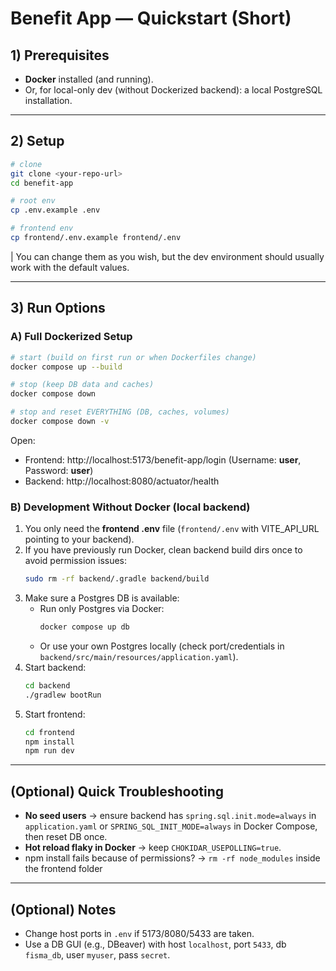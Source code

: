 # Benefit App — Quickstart (Short)

## 1) Prerequisites
- **Docker** installed (and running).
- Or, for local-only dev (without Dockerized backend): a local PostgreSQL installation.

---

## 2) Setup
```bash
# clone
git clone <your-repo-url>
cd benefit-app

# root env
cp .env.example .env

# frontend env
cp frontend/.env.example frontend/.env
```
| You can change them as you wish, but the dev environment should usually work with the default values.

---

## 3) Run Options

### A) Full Dockerized Setup
```bash
# start (build on first run or when Dockerfiles change)
docker compose up --build

# stop (keep DB data and caches)
docker compose down

# stop and reset EVERYTHING (DB, caches, volumes)
docker compose down -v
```

Open:
- Frontend: http://localhost:5173/benefit-app/login (Username: **user**, Password: **user**)
- Backend:  http://localhost:8080/actuator/health

### B) Development Without Docker (local backend)
1. You only need the **frontend .env** file (`frontend/.env` with VITE_API_URL pointing to your backend).
2. If you have previously run Docker, clean backend build dirs once to avoid permission issues:
   ```bash
   sudo rm -rf backend/.gradle backend/build
   ```
3. Make sure a Postgres DB is available:
   - Run only Postgres via Docker:
     ```bash
     docker compose up db
     ```
   - Or use your own Postgres locally (check port/credentials in `backend/src/main/resources/application.yaml`).
4. Start backend:
   ```bash
   cd backend
   ./gradlew bootRun
   ```
5. Start frontend:
   ```bash
   cd frontend
   npm install
   npm run dev
   ```

---

## (Optional) Quick Troubleshooting
- **No seed users** → ensure backend has `spring.sql.init.mode=always` in `application.yaml` or `SPRING_SQL_INIT_MODE=always` in Docker Compose, then reset DB once.
- **Hot reload flaky in Docker** → keep `CHOKIDAR_USEPOLLING=true`.
- npm install fails because of permissions? -> `rm -rf node_modules` inside the frontend folder

---

## (Optional) Notes
- Change host ports in `.env` if 5173/8080/5433 are taken.
- Use a DB GUI (e.g., DBeaver) with host `localhost`, port `5433`, db `fisma_db`, user `myuser`, pass `secret`.